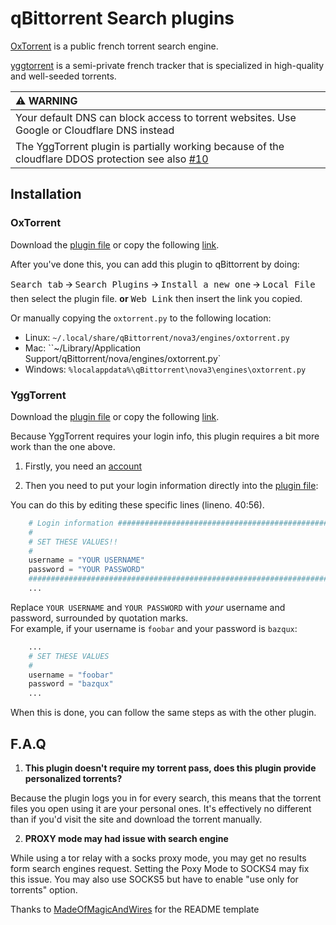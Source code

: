qBittorrent Search plugins
==========================

[OxTorrent](https://www.site-torrent.com/Torrent911) is a public french torrent search engine.

[yggtorrent](https://www.ygg.re/auth/login) is a semi-private french tracker that is specialized in high-quality and well-seeded torrents.

| :warning: WARNING          |
|:---------------------------|
| Your default DNS can block access to torrent websites. Use Google or Cloudflare DNS instead |
| The YggTorrent plugin is partially working because of the cloudflare DDOS protection see also [#10](/../../issues/10) |



Installation
------------
### OxTorrent

Download the [plugin file](oxtorrent.py) or copy the following [link](https://raw.githubusercontent.com/CravateRouge/qBittorrentSearchPlugins/master/oxtorrent.py).

After you've done this, you can add this plugin to qBittorrent by doing:

<kbd>Search tab</kbd> 🡪 <kbd>Search Plugins</kbd> 🡪 <kbd>Install a new one</kbd> 🡪 <kbd>Local File</kbd> then select the plugin file.
 **or**
<kbd>Web Link</kbd> then insert the link you copied.

Or manually copying the `oxtorrent.py` to the following location:
  * Linux: `~/.local/share/qBittorrent/nova3/engines/oxtorrent.py`
  * Mac: ``~/Library/Application Support/qBittorrent/nova/engines/oxtorrent.py`
  * Windows: `%localappdata%\qBittorrent\nova3\engines\oxtorrent.py`
  
### YggTorrent

Download the [plugin file](yggtorrent.py) or copy the following [link](https://raw.githubusercontent.com/CravateRouge/qBittorrentSearchPlugins/master/yggtorrent.py).

Because YggTorrent requires your login info, this plugin requires a bit more work than the one above.

1. Firstly, you need an [account](https://www3.yggtorrent.do/user/register)

2. Then you need to put your login information directly into the [plugin file](yggtorrent.py):

You can do this by editing these specific lines (lineno. 40:56).
```python
    # Login information ######################################################
    #
    # SET THESE VALUES!!
    #
    username = "YOUR USERNAME"
    password = "YOUR PASSWORD"
    ##########################################################################
    ...
```
Replace `YOUR USERNAME` and `YOUR PASSWORD` with *your* username and password, surrounded by quotation marks.  
For example, if your username is `foobar` and your password is `bazqux`:
```python
    ...
    # SET THESE VALUES
    #
    username = "foobar"
    password = "bazqux"
    ...
```
When this is done, you can follow the same steps as with the other plugin.

F.A.Q
-----

1. **This plugin doesn't require my torrent pass, does this plugin provide personalized torrents?**

  Because the plugin logs you in for every search, this means that the torrent files you open using it are your
  personal ones. It's effectively no different than if you'd visit the site and download the torrent manually.

2. **PROXY mode may had issue with search engine**

  While using a tor relay with a socks proxy mode, you may get no results form search engines request.
  Setting the Poxy Mode to SOCKS4 may fix this issue. You may also use SOCKS5 but have to enable "use only for torrents" option.



Thanks to [MadeOfMagicAndWires](https://github.com/MadeOfMagicAndWires) for the README template

